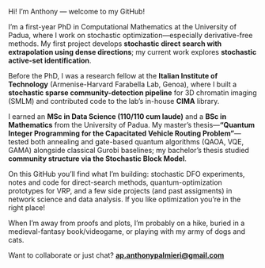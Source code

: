Hi! I’m Anthony — welcome to my GitHub!

I’m a first-year PhD in Computational Mathematics at the University of Padua, where I work on stochastic optimization—especially derivative-free methods. My first project develops **stochastic direct search with extrapolation using dense directions**; my current work explores **stochastic active-set identification**.

Before the PhD, I was a research fellow at the **Italian Institute of Technology** (Armenise-Harvard Farabella Lab, Genoa), where I built a **stochastic sparse community-detection pipeline** for 3D chromatin imaging (SMLM) and contributed code to the lab’s in-house **CIMA** library. 

I earned an **MSc in Data Science (110/110 cum laude)** and a **BSc in Mathematics** from the University of Padua. My master’s thesis—**“Quantum Integer Programming for the Capacitated Vehicle Routing Problem”**—tested both annealing and gate-based quantum algorithms (QAOA, VQE, GAMA) alongside classical Gurobi baselines; my bachelor’s thesis studied **community structure via the Stochastic Block Model**. 

On this GitHub you’ll find what I’m building: stochastic DFO experiments, notes and code for direct-search methods, quantum-optimization prototypes for VRP, and a few side projects (and past assigments) in network science and data analysis. If you like optimization you’re in the right place!

When I’m away from proofs and plots, I’m probably on a hike, buried in a medieval-fantasy book/videogame, or playing with my army of dogs and cats.

Want to collaborate or just chat? **[ap.anthonypalmieri@gmail.com](mailto:ap.anthonypalmieri@gmail.com)**
